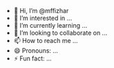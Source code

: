 - 👋 Hi, I’m @mffizhar
- 👀 I’m interested in ...
- 🌱 I’m currently learning ...
- 💞️ I’m looking to collaborate on ...
- 📫 How to reach me ...
- 😄 Pronouns: ...
- ⚡ Fun fact: ...

<!---
mffizhar/mffizhar is a ✨ special ✨ repository because its `README.md` (this file) appears on your GitHub profile.
You can click the Preview link to take a look at your changes.
--->
